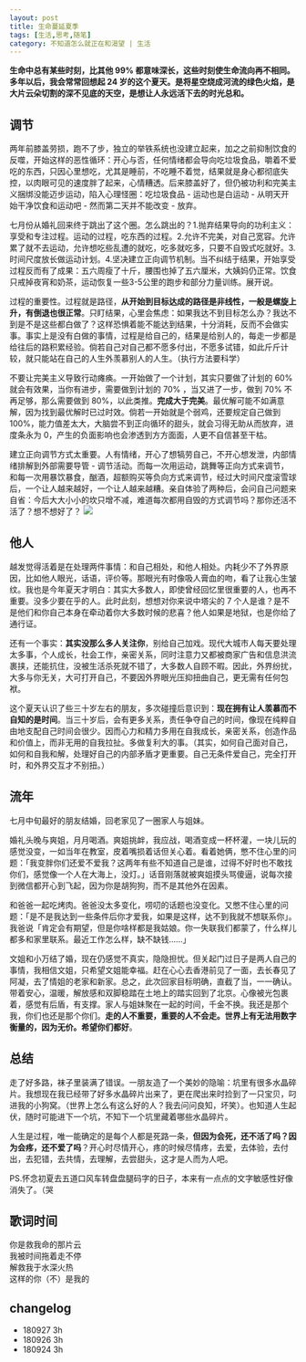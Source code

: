 ```yaml
---
layout: post
title: 生命蔓延夏季
tags: [生活,思考,随笔]
category: 不知道怎么就正在和渴望 | 生活
---
```


**生命中总有某些时刻，比其他 99% 都意味深长，这些时刻使生命流向再不相同。多年以后，我会常常回想起 24 岁的这个夏天。是将星空烧成河流的绿色火焰，是大片云朵切割的深不见底的天空，是想让人永远活下去的时光总和。**

## 调节

两年前膝盖劳损，跑不了步，独立的举铁系统也没建立起来，加之之前抑制饮食的反噬，开始这样的恶性循环：开心与否，任何情绪都会导向吃垃圾食品，嚼着不爱吃的东西，只因心里想吃，尤其是睡前，不吃睡不着觉，结果就是身心都彻底失控，以肉眼可见的速度胖了起来，心情糟透。后来膝盖好了，但仍被功利和完美主义捆绑没能迈步运动，陷入心理怪圈：吃垃圾食品 - 运动也是白运动 - 从明天开始干净饮食和运动吧 - 然而第二天并不能改变 - 放弃。

七月份从婚礼回来终于跳出了这个圈。怎么跳出的？1.抛弃结果导向的功利主义：享受和专注过程。运动的过程，吃东西的过程。2.允许不完美，对自己宽容。允许累了就不去运动，允许想吃些乱遭的就吃，吃多就吃多，只要不自毁式吃就好。3.时间尺度放长做运动计划。4.坚决建立正向调节机制。当不纠结于结果，开始享受过程反而有了成果：五六周瘦了十斤，腰围也掉了五六厘米，大姨妈仍正常。饮食只戒掉夜宵和奶茶，运动恢复一些3-5公里的跑步和部分力量训练。展开说。

过程的重要性。过程就是路径，**从开始到目标达成的路径是非线性，一般是螺旋上升，有倒退也很正常**。只盯结果，心里会焦虑：如果我达不到目标怎么办？我达不到是不是这些都白做了？这样恐惧着能不能达到结果，十分消耗，反而不会做实事。事实上是没有白做的事情，过程是给自己的，结果是给别人的，每走一步都是给往后的路积累经验。倘若自己对自己都不愿多付出，不愿多试错，如此斤斤计较，就只能站在自己的人生外羡慕别人的人生。（执行方法要科学）

不要让完美主义导致行动瘫痪。一开始做了一个计划，其实只要做了计划的 60% 就会有效果，当你有进步，需要做到计划的 70% ，当又进了一步，做到 70% 不再足够，那么需要做到 80%，以此类推。**完成大于完美**。最优解可能不如满意解，因为找到最优解时已过时效。倘若一开始就是个弱鸡，还要规定自己做到 100%，能力值差太大，大脑尝不到正向循环的甜头，就会习得无助从而放弃，进度条永为 0，产生的负面影响也会渗透到方方面面，人更不自信甚至干枯。

建立正向调节方式太重要。人有情绪，开心了想犒劳自己，不开心想发泄，内部情绪排解到外部需要导管 - 调节活动。而每一次用运动，跳舞等正向方式来调节，和每一次用暴饮暴食，酗酒，超额购买等负向方式来调节，经过大时间尺度滚雪球后，一个让人越来越好，一个让人越来越糟。亲自体验了两种后，会问自己问题来自省：今后大大小小的坎只增不减，难道每次都用自毁的方式调节吗？那你还活不活了？想不想好了？
![](http://oax0nr6r7.bkt.clouddn.com/2018-09-27-WechatIMG173.jpeg)

## 他人

越发觉得活着是在处理两件事情：和自己相处，和他人相处。内耗少不了外界原因，比如他人眼光，话语，评价等。那眼光有时像吸人膏血的吻，看了让我心生皱纹。我也是今年夏天才明白：其实大多数人，即使曾经回忆里很重要的人，也再不重要。没多少要在乎的人。此时此刻，想想对你来说中塔尖的 7 个人是谁？是不是他们和你自己本身在牵动着你大多数时候的悲喜？他人如果是地狱，也是你给了通行证。

还有一个事实：**其实没那么多人关注你**，别给自己加戏。现代大城市人每天要处理太多事，个人成长，社会工作，亲密关系，同时注意力又都被商家广告和信息洪流裹挟，还能抗住，没被生活杀死就不错了，大多数人自顾不暇。因此，外界纷扰，大多与你无关，大可打开自己，不要因外界眼光压抑扭曲自己，更无需有任何包袱。

这个夏天认识了些三十岁左右的朋友，多次碰撞后意识到：**现在拥有让人羡慕而不自知的是时间**。当三十岁后，会有更多关系，责任争夺自己的时间，像现在纯粹自由地支配自己时间会很少。因而心力和精力多用在自我成长，亲密关系，创造作品和价值上，而非无用的自我拉扯。多做复利大的事。（其实，如何自己面对自己，如何和自我和解，处理好自己的内部矛盾才更重要。自己无条件爱自己，完全打开时，和外界交互才不别扭。）


## 流年

七月中旬最好的朋友结婚，回老家见了一圈家人与姐妹。

婚礼头晚与爽姐，月月喝酒。爽姐挑衅，我应战，喝酒变成一杯杯灌，一块儿玩的感觉没变，一如当年在教室，皮着嘴损着话但关心着。看着她俩，憋不住心里的问题：「我变胖你们还爱不爱我？这两年有些不知道自己是谁，过得不好时也不敢找你们，感觉像一个人在大海上，没灯。」话音刚落就被爽姐摸头骂傻逼，说每次接到微信都开心到飞起，因为你是胡狗狗，而不是其他外在因素。

和爸爸一起吃烤肉。爸爸没太多变化，唠叨的话题也没变化。又憋不住心里的问题：「是不是我达到一些条件后你才爱我，如果是这样，达不到我就不想联系你」。我爸说「肯定会有期望，但是你啥样都是我姑娘。你一失联我们都蒙了，什么样儿都多和家里联系。最近工作怎么样，缺不缺钱......」

文姐和小万结了婚，现在仍感觉不真实，隐隐担忧。但关起门过日子是两人自己的事情，我相信文姐，只希望文姐能幸福。赶在心心去香港前见了一面，去长春见了阿凝，去了情姐的老家和新家。总之，此次回家目标明确，直截了当，一一确认。带着安心，温暖，解放感和双脚稳踏在土地上的踏实回到了北京。心像被光包裹着，感觉有后盾，有支撑。家人与姐妹聚在一起的时间，千金不换。我还是那个我，你们也还是那个你们。**走的人不重要，重要的人不会走。世界上有无法用数字衡量的，因为无价。希望你们都好**。

## 总结

走了好多路，袜子里装满了错误。一朋友造了一个美妙的隐喻：坑里有很多水晶碎片。我想现在我已经带了好多水晶碎片出来了，更在爬出来时捡到了一只宝贝，叼进我的小狗窝。（世界上怎么有这么好的人？我去问问良知，坏笑）。也知道人生起伏，随时可能进下一个坑，不知下一个坑里藏着哪些水晶碎片。

人生是过程，唯一能确定的是每个人都是死路一条，**但因为会死，还不活了吗？因为会疼，还不爱了吗**？开心时尽情开心，疼的时候尽情疼，去爱，去体验，去付出，去犯错，去共情，去理解，去尝甜头，这才是人而为人吧。

PS.怀念初夏去五道口风车转盘盘腿码字的日子，本来有一点点的文字敏感性好像消失了。（哭


## 歌词时间
你是救我命的那片云    
我被时间拖着走不停    
解救我于水深火热    
这样的你（不）是我的

## changelog
- 180927 3h
- 180926 3h
- 180924 3h
